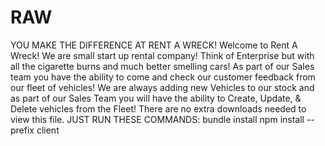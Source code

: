 # RAW

YOU MAKE THE DIFFERENCE AT RENT A WRECK!
Welcome to Rent A Wreck! We are small start up rental company! Think of Enterprise but with all the cigarette burns and much better smelling cars!
As part of our Sales team you have the ability to come and check our customer feedback from our fleet of vehicles! We are always adding new Vehicles to our stock and as part of our Sales Team you will have the ability to Create, Update, & Delete vehicles from the Fleet!
There are no extra downloads needed to view this file.
JUST RUN THESE COMMANDS:
bundle install
npm install --prefix client
